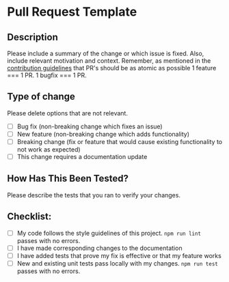 # Pull Request Template

## Description

Please include a summary of the change or which issue is fixed. Also, include relevant motivation and context.
Remember, as mentioned in the [contribution guidelines](https://github.com/checkly/Automatik/blob/master/CONTRIBUTING.md) that
PR's should be as atomic as possible 1 feature === 1 PR. 1 bugfix === 1 PR.

## Type of change

Please delete options that are not relevant.

- [ ] Bug fix (non-breaking change which fixes an issue)
- [ ] New feature (non-breaking change which adds functionality)
- [ ] Breaking change (fix or feature that would cause existing functionality to not work as expected)
- [ ] This change requires a documentation update

## How Has This Been Tested?

Please describe the tests that you ran to verify your changes. 

## Checklist:

- [ ] My code follows the style guidelines of this project. `npm run lint` passes with no errors.
- [ ] I have made corresponding changes to the documentation
- [ ] I have added tests that prove my fix is effective or that my feature works
- [ ] New and existing unit tests pass locally with my changes. `npm run test` passes with no errors.
